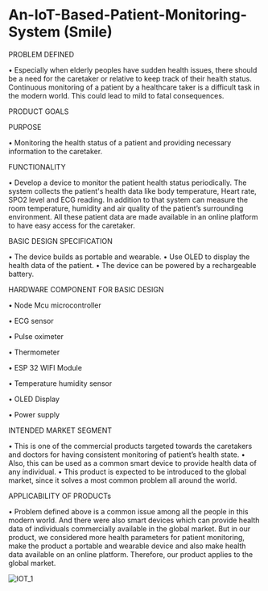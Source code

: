 # An-IoT-Based-Patient-Monitoring-System (Smile) 
              
              
PROBLEM DEFINED

• Especially when elderly peoples have sudden health issues, there should be a need for the caretaker or 
relative to keep track of their health status. Continuous monitoring of a patient by a healthcare taker is a 
difficult task in the modern world. This could lead to mild to fatal consequences.

PRODUCT GOALS

PURPOSE

• Monitoring the health status of a patient and providing necessary information to the caretaker.

FUNCTIONALITY

• Develop a device to monitor the patient health status periodically. The system collects the patient's health 
data like body temperature, Heart rate, SPO2 level and ECG reading. In addition to that system can measure 
the room temperature, humidity and air quality of the patient’s surrounding environment. All these patient 
data are made available in an online platform to have easy access for the caretaker.

BASIC DESIGN SPECIFICATION

• The device builds as portable and wearable.
• Use OLED to display the health data of the patient. 
• The device can be powered by a rechargeable battery.

HARDWARE COMPONENT FOR BASIC DESIGN

• Node Mcu microcontroller

• ECG sensor

• Pulse oximeter

• Thermometer

• ESP 32 WIFI Module

• Temperature humidity sensor

• OLED Display

• Power supply

INTENDED MARKET SEGMENT

• This is one of the commercial products targeted towards the caretakers and doctors for having 
consistent monitoring of patient’s health state.
• Also, this can be used as a common smart device to provide health data of any individual.
• This product is expected to be introduced to the global market, since it solves a most common 
problem all around the world.

APPLICABILITY OF PRODUCTs

• Problem defined above is a common issue among all the people in this modern world. And there 
were also smart devices which can provide health data of individuals commercially available in 
the global market. But in our product, we considered more health parameters for patient 
monitoring, make the product a portable and wearable device and also make health data available 
on an online platform. Therefore, our product applies to the global market.

![IOT_1](https://user-images.githubusercontent.com/81348451/201464072-65273e20-5626-4d1c-92ed-cbd46e38b005.jpeg)
